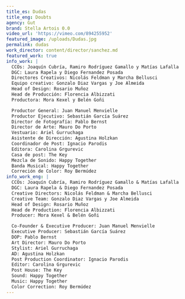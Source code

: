 ```yaml
---
title_es: Dudas
title_eng: Doubts
agency: Gut
brand: Stella Artois 0.0
video_url: 'https://vimeo.com/894255952'
featured_image: /uploads/Dudas.jpg
permalink: dudas
work_director: content/director/sanchez.md
featured_work: true
info_work: |
  CCOs: Joaquín Cubría, Ramiro Rodríguez Gamallo y Matías Lafalla
  DGC: Laura Rapela y Diego Fernandez Posada
  Directores Creativos: Nicolás Feldman y Marcha Bellusci
  Equipo creativo: Gonzalo Diaz Vargas y Joe Almeida
  Head of Design: Rosario Muñoz
  Head de Producción: Florencia Albizzati
  Productora: Mora Kexel y Belén Goñi

  Productor General: Juan Manuel Menvielle
  Productor Ejecutivo: Sebastián García Suárez
  Director de Fotografía: Pablo Bernst
  Director de Arte: Mauro Do Porto
  Vestuario: Ariel Gurruchaga
  Asistente de Dirección: Agustina Holzkan
  Coordinador de Post: Ignacio Parodis
  Editora: Carolina Grgurevic
  Casa de post: The Key
  Mezcla de Sonido: Happy Together
  Banda Musical: Happy Together
  Correción de Color: Roy Bermúdez
info_work_eng: |
  CCOs: Joaquín Cubría, Ramiro Rodríguez Gamallo & Matías Lafalla
  DGC: Laura Rapela & Diego Fernandez Posada
  Creative Directors: Nicolás Feldman & Marcha Bellusci
  Creative Team: Gonzalo Diaz Vargas y Joe Almeida
  Head of Design: Rosario Muñoz
  Head de Production: Florencia Albizzati
  Producer: Mora Kexel & Belén Goñi

  Co-Founder & Executive Producer: Juan Manuel Menvielle
  Executive Producer: Sebastián García Suárez
  DOP: Pablo Bernst
  Art Director: Mauro Do Porto
  Stylist: Ariel Gurruchaga
  AD: Agustina Holzkan
  Post Production Coordinator: Ignacio Parodis
  Editor: Carolina Grgurevic
  Post House: The Key
  Sound: Happy Together
  Music: Happy Together
  Color Correction: Roy Bermúdez
---
```


